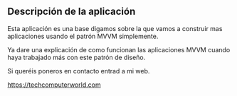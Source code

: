 ## Descripción de la aplicación 

Esta aplicación es una base digamos sobre la que vamos a construir mas aplicaciones usando el patrón MVVM simplemente.

Ya dare una explicación de como funcionan las aplicaciones MVVM cuando haya trabajado más con este patrón de diseño.

Si queréis poneros en contacto entrad a mi web.

<https://techcomputerworld.com>

